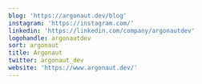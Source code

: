 ```yaml
---
blog: 'https://argonaut.dev/blog'
instagram: 'https://instagram.com/'
linkedin: 'https://linkedin.com/company/argonautdev'
logohandle: argonautdev
sort: argonaut
title: Argonaut
twitter: argonaut_dev
website: 'https://www.argonaut.dev/'
---
```


